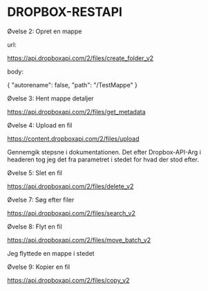 # DROPBOX-RESTAPI

Øvelse 2: Opret en mappe

url:

https://api.dropboxapi.com/2/files/create_folder_v2

body:

{
    "autorename": false,
    "path": "/TestMappe"
} 

Øvelse 3: Hent mappe detaljer

https://api.dropboxapi.com/2/files/get_metadata 

Øvelse 4: Upload en fil

https://content.dropboxapi.com/2/files/upload 

Gennemgik stepsne i dokumentationen. Det efter Dropbox-API-Arg i headeren tog jeg det fra parametret i stedet for hvad der stod efter.

Øvelse 5: Slet en fil

https://api.dropboxapi.com/2/files/delete_v2 

Øvelse 7: Søg efter filer

https://api.dropboxapi.com/2/files/search_v2 

Øvelse 8: Flyt en fil

https://api.dropboxapi.com/2/files/move_batch_v2

Jeg flyttede en mappe i stedet

Øvelse 9: Kopier en fil

https://api.dropboxapi.com/2/files/copy_v2

